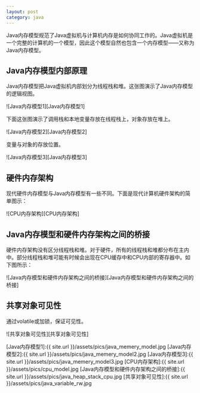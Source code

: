 ```yaml
---
layout: post
category: java
---
```


Java内存模型规范了Java虚拟机与计算机内存是如何协同工作的。Java虚拟机是一个完整的计算机的一个模型，因此这个模型自然也包含一个内存模型——又称为Java内存模型。

## Java内存模型内部原理

Java内存模型把Java虚拟机内部划分为线程栈和堆。这张图演示了Java内存模型的逻辑视图。

![Java内存模型1][Java内存模型1]

下面这张图演示了调用栈和本地变量存放在线程栈上，对象存放在堆上。

![Java内存模型2][Java内存模型2]

变量与对象的存放位置。

![Java内存模型3][Java内存模型3]

## 硬件内存架构

现代硬件内存模型与Java内存模型有一些不同。下面是现代计算机硬件架构的简单图示：

![CPU内存架构][CPU内存架构]

## Java内存模型和硬件内存架构之间的桥接

硬件内存架构没有区分线程栈和堆。对于硬件，所有的线程栈和堆都分布在主内中。部分线程栈和堆可能有时候会出现在CPU缓存中和CPU内部的寄存器中。如下图所示：

![Java内存模型和硬件内存架构之间的桥接][Java内存模型和硬件内存架构之间的桥接]

## 共享对象可见性

通过volatile或加锁，保证可见性。

![共享对象可见性][共享对象可见性]


[Java内存模型1]:{{ site.url }}/assets/pics/java_memery_model.jpg
[Java内存模型2]:{{ site.url }}/assets/pics/java_memery_model2.jpg
[Java内存模型3]:{{ site.url }}/assets/pics/java_memery_model3.jpg
[CPU内存架构]:{{ site.url }}/assets/pics/cpu_model.jpg
[Java内存模型和硬件内存架构之间的桥接]:{{ site.url }}/assets/pics/java_heap_stack_cpu.jpg
[共享对象可见性]:{{ site.url }}/assets/pics/java_variable_rw.jpg